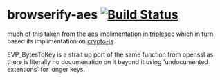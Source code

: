 browserify-aes [![Build Status](https://travis-ci.org/calvinmetcalf/browserify-aes.svg)](https://travis-ci.org/calvinmetcalf/browserify-aes)
====

much of this taken from the aes implimentation in [triplesec](https://github.com/keybase/triplesec) which in turn based its implimentation on [crypto-js](https://code.google.com/p/crypto-js/).

EVP_BytesToKey is a strait up port of the same function from openssl as there is literally no documenation on it beyond it using 'undocumented extentions' for longer keys.
